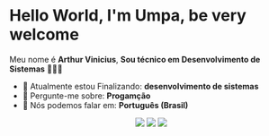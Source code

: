 # Hello World, I'm Umpa, be very welcome
Meu nome é <strong>Arthur Vinicius</strong>, <strong>Sou técnico em Desenvolvimento de Sistemas</strong> 👨🏻‍💻 

- 🚀 Atualmente estou Finalizando: <strong>desenvolvimento de sistemas</strong> 
- 💬 Pergunte-me sobre: <strong>Progamção</strong>
- 📣 Nós podemos falar em: <strong>Português (Brasil)</strong>

<div align="center">

  <a href="#" alt="Gmail">
    <img src="https://img.shields.io/badge/-Gmail-FF0000?style=flat-square&labelColor=FF0000&logo=gmail&logoColor=white&link=LINK-DO-SEU-EMAIL"/></a>

  <a href="#" alt="Linkedin">
    <img src="https://img.shields.io/badge/-Linkedin-0e76a8?style=flat-square&logo=Linkedin&logoColor=white&link=LINK-DO-SEU-LINKEDIN" /></a>

  <a href="#" alt="Instagram">
    <img src="https://img.shields.io/badge/-Instagram-DF0174?style=flat-square&labelColor=DF0174&logo=instagram&logoColor=white&link=LINK-DO-SEU-INSTAGRAM"/></a>

</div>
